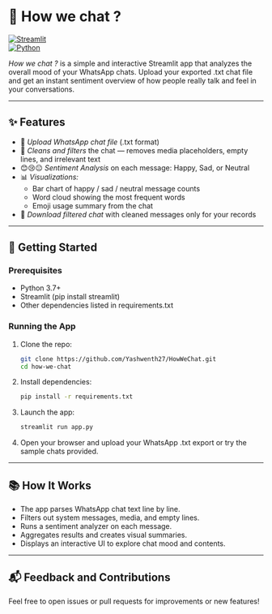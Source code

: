 # 💬 How we chat ?

[![Streamlit](https://img.shields.io/badge/platform-Streamlit-orange?logo=streamlit)](https://streamlit.io/)  
[![Python](https://img.shields.io/badge/language-Python-blue?logo=python)](https://www.python.org/)  

*How we chat ?* is a simple and interactive Streamlit app that analyzes the overall mood of your WhatsApp chats. Upload your exported .txt chat file and get an instant sentiment overview of how people really talk and feel in your conversations.

---

## ✨ Features

- 📁 *Upload WhatsApp chat file* (.txt format)
- 🧹 *Cleans and filters* the chat — removes media placeholders, empty lines, and irrelevant text
- 😊😢😐 *Sentiment Analysis* on each message: Happy, Sad, or Neutral
- 📊 *Visualizations:*
  - Bar chart of happy / sad / neutral message counts
  - Word cloud showing the most frequent words
  - Emoji usage summary from the chat
- 💾 *Download filtered chat* with cleaned messages only for your records

---

## 🚀 Getting Started

### Prerequisites

- Python 3.7+
- Streamlit (pip install streamlit)
- Other dependencies listed in requirements.txt

### Running the App

1. Clone the repo:

   ```bash
   git clone https://github.com/Yashwenth27/HowWeChat.git
   cd how-we-chat
   ```

2. Install dependencies:

   ```bash
   pip install -r requirements.txt
   ```

3. Launch the app:

   ```bash
   streamlit run app.py
   ```

4. Open your browser and upload your WhatsApp .txt export or try the sample chats provided.

---

## 📚 How It Works

- The app parses WhatsApp chat text line by line.
- Filters out system messages, media, and empty lines.
- Runs a sentiment analyzer on each message.
- Aggregates results and creates visual summaries.
- Displays an interactive UI to explore chat mood and contents.

---

## 📬 Feedback and Contributions

Feel free to open issues or pull requests for improvements or new features!

